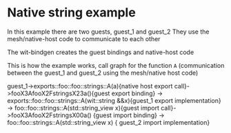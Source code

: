 # Native string example

In this example there are two guests, guest_1 and guest_2
They use the mesh/native-host code to communicate to each other

The wit-bindgen creates the guest bindings and native-host code

This is how the example works, call graph for the function `A` (communication between the guest_1 and guest_2 using the mesh/native host code)

guest_1->exports::foo::foo::strings::A(a){native host export call}->fooX3AfooX2FstringsX23a(){guest export binding}
-> exports::foo::foo::strings::A(wit::string &&x){guest_1 export implementation}
-> foo::foo::strings::A(std::string_view x){guest import call}->fooX3AfooX2FstringsX00a() {guest import binding}
-> foo::foo::strings::A(std::string_view x) { guest_2 import implementation}
